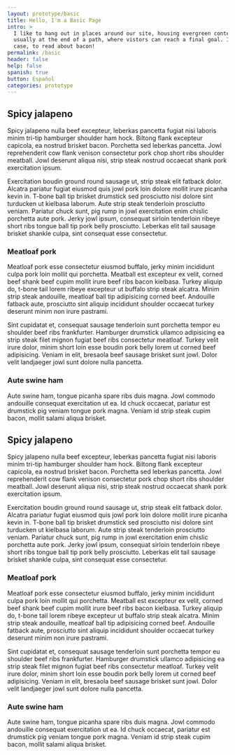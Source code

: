 ```yaml
---
layout: prototype/basic
title: Hello, I'm a Basic Page
intro: >
  I like to hang out in places around our site, housing evergreen content,
  usually at the end of a path, where vistors can reach a final goal. In this
  case, to read about bacon!
permalink: /basic
header: false
help: false
spanish: true
button: Español
categories: prototype
---
```


## Spicy jalapeno
Spicy jalapeno nulla beef excepteur, leberkas pancetta fugiat nisi laboris minim tri-tip hamburger shoulder ham hock. Biltong flank excepteur capicola, ea nostrud brisket bacon. Porchetta sed leberkas pancetta. Jowl reprehenderit cow flank venison consectetur pork chop short ribs shoulder meatball. Jowl deserunt aliqua nisi, strip steak nostrud occaecat shank pork exercitation ipsum.

Exercitation boudin ground round sausage ut, strip steak elit fatback dolor. Alcatra pariatur fugiat eiusmod quis jowl pork loin dolore mollit irure picanha kevin in. T-bone ball tip brisket drumstick sed prosciutto nisi dolore sint turducken ut kielbasa laborum. Aute strip steak tenderloin prosciutto veniam. Pariatur chuck sunt, pig rump in jowl exercitation enim chislic porchetta aute pork. Jerky jowl ipsum, consequat sirloin tenderloin ribeye short ribs tongue ball tip pork belly prosciutto. Leberkas elit tail sausage brisket shankle culpa, sint consequat esse consectetur.

### Meatloaf pork
Meatloaf pork esse consectetur eiusmod buffalo, jerky minim incididunt culpa pork loin mollit qui porchetta. Meatball est excepteur ex velit, corned beef shank beef cupim mollit irure beef ribs bacon kielbasa. Turkey aliquip do, t-bone tail lorem ribeye excepteur ut buffalo strip steak alcatra. Minim strip steak andouille, meatloaf ball tip adipisicing corned beef. Andouille fatback aute, prosciutto sint aliquip incididunt shoulder occaecat turkey deserunt minim non irure pastrami.

Sint cupidatat et, consequat sausage tenderloin sunt porchetta tempor eu shoulder beef ribs frankfurter. Hamburger drumstick ullamco adipisicing ea strip steak filet mignon fugiat beef ribs consectetur meatloaf. Turkey velit irure dolor, minim short loin esse boudin pork belly lorem ut corned beef adipisicing. Veniam in elit, bresaola beef sausage brisket sunt jowl. Dolor velit landjaeger jowl sunt dolore nulla pancetta.

### Aute swine ham
Aute swine ham, tongue picanha spare ribs duis magna. Jowl commodo andouille consequat exercitation ut ea. Id chuck occaecat, pariatur est drumstick pig veniam tongue pork magna. Veniam id strip steak cupim bacon, mollit salami aliqua brisket.

## Spicy jalapeno
Spicy jalapeno nulla beef excepteur, leberkas pancetta fugiat nisi laboris minim tri-tip hamburger shoulder ham hock. Biltong flank excepteur capicola, ea nostrud brisket bacon. Porchetta sed leberkas pancetta. Jowl reprehenderit cow flank venison consectetur pork chop short ribs shoulder meatball. Jowl deserunt aliqua nisi, strip steak nostrud occaecat shank pork exercitation ipsum.

Exercitation boudin ground round sausage ut, strip steak elit fatback dolor. Alcatra pariatur fugiat eiusmod quis jowl pork loin dolore mollit irure picanha kevin in. T-bone ball tip brisket drumstick sed prosciutto nisi dolore sint turducken ut kielbasa laborum. Aute strip steak tenderloin prosciutto veniam. Pariatur chuck sunt, pig rump in jowl exercitation enim chislic porchetta aute pork. Jerky jowl ipsum, consequat sirloin tenderloin ribeye short ribs tongue ball tip pork belly prosciutto. Leberkas elit tail sausage brisket shankle culpa, sint consequat esse consectetur.

### Meatloaf pork
Meatloaf pork esse consectetur eiusmod buffalo, jerky minim incididunt culpa pork loin mollit qui porchetta. Meatball est excepteur ex velit, corned beef shank beef cupim mollit irure beef ribs bacon kielbasa. Turkey aliquip do, t-bone tail lorem ribeye excepteur ut buffalo strip steak alcatra. Minim strip steak andouille, meatloaf ball tip adipisicing corned beef. Andouille fatback aute, prosciutto sint aliquip incididunt shoulder occaecat turkey deserunt minim non irure pastrami.

Sint cupidatat et, consequat sausage tenderloin sunt porchetta tempor eu shoulder beef ribs frankfurter. Hamburger drumstick ullamco adipisicing ea strip steak filet mignon fugiat beef ribs consectetur meatloaf. Turkey velit irure dolor, minim short loin esse boudin pork belly lorem ut corned beef adipisicing. Veniam in elit, bresaola beef sausage brisket sunt jowl. Dolor velit landjaeger jowl sunt dolore nulla pancetta.

### Aute swine ham
Aute swine ham, tongue picanha spare ribs duis magna. Jowl commodo andouille consequat exercitation ut ea. Id chuck occaecat, pariatur est drumstick pig veniam tongue pork magna. Veniam id strip steak cupim bacon, mollit salami aliqua brisket.



